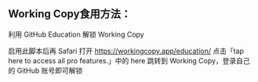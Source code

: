 ## Working Copy食用方法：

利用 GitHub Education 解锁 Working Copy

启用此脚本后再 Safari 打开 https://workingcopy.app/education/ 点击「tap here to access all pro features.」中的 here 跳转到 Working Copy，登录自己的 GitHub 账号即可解锁
